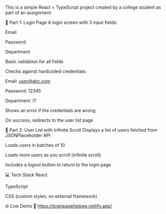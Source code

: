 This is a simple React + TypeScript project created by a college student as part of an assignment.

🔐 Part 1: Login Page
A login screen with 3 input fields:

Email

Password

Department

Basic validation for all fields

Checks against hardcoded credentials:

Email: user@abc.com

Password: 12345

Department: IT

Shows an error if the credentials are wrong

On success, redirects to the user list page

👥 Part 2: User List with Infinite Scroll
Displays a list of users fetched from JSONPlaceholder API

Loads users in batches of 10

Loads more users as you scroll (infinite scroll)

Includes a logout button to return to the login page

💻 Tech Stack
React

TypeScript

CSS (custom styles, no external framework)

🌐 Live Demo
🔗 https://loginpagehelpee.netlify.app/


